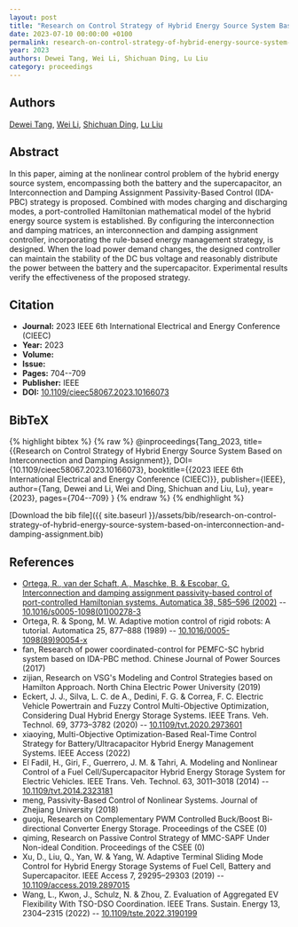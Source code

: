 ```yaml
---
layout: post
title: "Research on Control Strategy of Hybrid Energy Source System Based on Interconnection and Damping Assignment"
date: 2023-07-10 00:00:00 +0100
permalink: research-on-control-strategy-of-hybrid-energy-source-system-based-on-interconnection-and-damping-assignment
year: 2023
authors: Dewei Tang, Wei Li, Shichuan Ding, Lu Liu
category: proceedings
---
```

 
## Authors
[Dewei Tang](authors/dewei-tang), [Wei Li](authors/wei-li), [Shichuan Ding](authors/shichuan-ding), [Lu Liu](authors/lu-liu)
 
## Abstract
In this paper, aiming at the nonlinear control problem of the hybrid energy source system, encompassing both the battery and the supercapacitor, an Interconnection and Damping Assignment Passivity-Based Control (IDA-PBC) strategy is proposed. Combined with modes charging and discharging modes, a port-controlled Hamiltonian mathematical model of the hybrid energy source system is established. By configuring the interconnection and damping matrices, an interconnection and damping assignment controller, incorporating the rule-based energy management strategy, is designed. When the load power demand changes, the designed controller can maintain the stability of the DC bus voltage and reasonably distribute the power between the battery and the supercapacitor. Experimental results verify the effectiveness of the proposed strategy.
 
## Citation
- **Journal:** 2023 IEEE 6th International Electrical and Energy Conference (CIEEC)
- **Year:** 2023
- **Volume:** 
- **Issue:** 
- **Pages:** 704--709
- **Publisher:** IEEE
- **DOI:** [10.1109/cieec58067.2023.10166073](https://doi.org/10.1109/cieec58067.2023.10166073)
 
## BibTeX
{% highlight bibtex %}
{% raw %}
@inproceedings{Tang_2023,
  title={{Research on Control Strategy of Hybrid Energy Source System Based on Interconnection and Damping Assignment}},
  DOI={10.1109/cieec58067.2023.10166073},
  booktitle={{2023 IEEE 6th International Electrical and Energy Conference (CIEEC)}},
  publisher={IEEE},
  author={Tang, Dewei and Li, Wei and Ding, Shichuan and Liu, Lu},
  year={2023},
  pages={704--709}
}
{% endraw %}
{% endhighlight %}
 
[Download the bib file]({{ site.baseurl }}/assets/bib/research-on-control-strategy-of-hybrid-energy-source-system-based-on-interconnection-and-damping-assignment.bib)
 
## References
- [Ortega, R., van der Schaft, A., Maschke, B. & Escobar, G. Interconnection and damping assignment passivity-based control of port-controlled Hamiltonian systems. Automatica 38, 585–596 (2002)](interconnection-and-damping-assignment-passivity-based-control-of-port-controlled-hamiltonian-systems) -- [10.1016/s0005-1098(01)00278-3](https://doi.org/10.1016/s0005-1098(01)00278-3)
- Ortega, R. & Spong, M. W. Adaptive motion control of rigid robots: A tutorial. Automatica 25, 877–888 (1989) -- [10.1016/0005-1098(89)90054-x](https://doi.org/10.1016/0005-1098(89)90054-x)
- fan, Research of power coordinated-control for PEMFC-SC hybrid system based on IDA-PBC method. Chinese Journal of Power Sources (2017)
- zijian, Research on VSG's Modeling and Control Strategies based on Hamilton Approach. North China Electric Power University (2019)
- Eckert, J. J., Silva, L. C. de A., Dedini, F. G. & Correa, F. C. Electric Vehicle Powertrain and Fuzzy Control Multi-Objective Optimization, Considering Dual Hybrid Energy Storage Systems. IEEE Trans. Veh. Technol. 69, 3773–3782 (2020) -- [10.1109/tvt.2020.2973601](https://doi.org/10.1109/tvt.2020.2973601)
- xiaoying, Multi-Objective Optimization-Based Real-Time Control Strategy for Battery/Ultracapacitor Hybrid Energy Management Systems. IEEE Access (2022)
- El Fadil, H., Giri, F., Guerrero, J. M. & Tahri, A. Modeling and Nonlinear Control of a Fuel Cell/Supercapacitor Hybrid Energy Storage System for Electric Vehicles. IEEE Trans. Veh. Technol. 63, 3011–3018 (2014) -- [10.1109/tvt.2014.2323181](https://doi.org/10.1109/tvt.2014.2323181)
- meng, Passivity-Based Control of Nonlinear Systems. Journal of Zhejiang University (2018)
- guoju, Research on Complementary PWM Controlled Buck/Boost Bi-directional Converter Energy Storage. Proceedings of the CSEE (0)
- qiming, Research on Passive Control Strategy of MMC-SAPF Under Non-ideal Condition. Proceedings of the CSEE (0)
- Xu, D., Liu, Q., Yan, W. & Yang, W. Adaptive Terminal Sliding Mode Control for Hybrid Energy Storage Systems of Fuel Cell, Battery and Supercapacitor. IEEE Access 7, 29295–29303 (2019) -- [10.1109/access.2019.2897015](https://doi.org/10.1109/access.2019.2897015)
- Wang, L., Kwon, J., Schulz, N. & Zhou, Z. Evaluation of Aggregated EV Flexibility With TSO-DSO Coordination. IEEE Trans. Sustain. Energy 13, 2304–2315 (2022) -- [10.1109/tste.2022.3190199](https://doi.org/10.1109/tste.2022.3190199)

